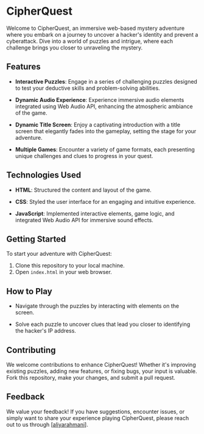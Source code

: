 # CipherQuest

Welcome to CipherQuest, an immersive web-based mystery adventure where you embark on a journey to uncover a hacker's identity and prevent a cyberattack. Dive into a world of puzzles and intrigue, where each challenge brings you closer to unraveling the mystery.

## Features

- **Interactive Puzzles**: Engage in a series of challenging puzzles designed to test your deductive skills and problem-solving abilities.
  
- **Dynamic Audio Experience**: Experience immersive audio elements integrated using Web Audio API, enhancing the atmospheric ambiance of the game.
  
- **Dynamic Title Screen**: Enjoy a captivating introduction with a title screen that elegantly fades into the gameplay, setting the stage for your adventure.

- **Multiple Games**: Encounter a variety of game formats, each presenting unique challenges and clues to progress in your quest.

## Technologies Used

- **HTML**: Structured the content and layout of the game.
  
- **CSS**: Styled the user interface for an engaging and intuitive experience.
  
- **JavaScript**: Implemented interactive elements, game logic, and integrated Web Audio API for immersive sound effects.

## Getting Started

To start your adventure with CipherQuest:
1. Clone this repository to your local machine.
2. Open `index.html` in your web browser.

## How to Play

- Navigate through the puzzles by interacting with elements on the screen.
  
- Solve each puzzle to uncover clues that lead you closer to identifying the hacker's IP address.

## Contributing

We welcome contributions to enhance CipherQuest! Whether it's improving existing puzzles, adding new features, or fixing bugs, your input is valuable. Fork this repository, make your changes, and submit a pull request.

## Feedback

We value your feedback! If you have suggestions, encounter issues, or simply want to share your experience playing CipherQuest, please reach out to us through [[aliyarahmani](https://aliyarahmani.netlify.app/)].

